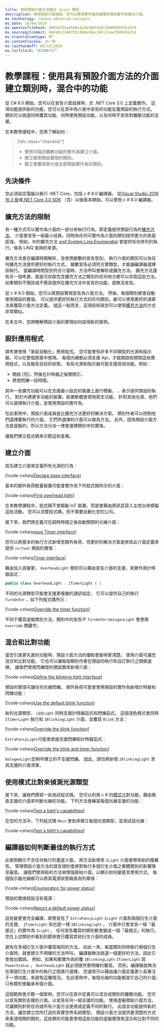 ```yaml
---
title: 使用預設介面方法建立 mixin 類型
description: 使用預設介面成員，您可以使用實作者的選擇性預設實作為擴充介面。
ms.technology: csharp-advanced-concepts
ms.date: 10/04/2019
ms.openlocfilehash: 0095d76eadfe0c6a1b30bf8a0c5000509f5e1bf9
ms.sourcegitcommit: 046a9c22487551360e20ec39fc21eef99820a254
ms.translationtype: MT
ms.contentlocale: zh-TW
ms.lasthandoff: 05/14/2020
ms.locfileid: "83396717"
---
```

# <a name="tutorial-mix-functionality-in-when-creating-classes-using-interfaces-with-default-interface-methods"></a>教學課程：使用具有預設介面方法的介面建立類別時，混合中的功能

從 C# 8.0 開始，您可以在宣告介面成員時，於 .NET Core 3.0 上定義實作。 這項功能提供新的功能，您可以在其中為介面中宣告的功能定義預設的執行方式。 類別可以挑選何時覆寫功能、何時使用預設功能，以及何時不宣告對離散功能的支援。

在本教學課程中，您將了解如何：

> [!div class="checklist"]
>
> * 使用可描述離散功能的實作為建立介面。
> * 建立使用預設實現的類別。
> * 建立會覆寫部分或全部預設實作為的類別。

## <a name="prerequisites"></a>先決條件

您必須設定電腦以執行 .NET Core，包括 c # 8.0 編譯器。 從[Visual Studio 2019 16.3 版](https://visualstudio.microsoft.com/downloads/?utm_medium=microsoft&utm_source=docs.microsoft.com&utm_campaign=inline+link&utm_content=download+vs2019)或[.NET Core 3.0 SDK](https://dotnet.microsoft.com/download/dotnet-core) （含）以後版本開始，可以使用 c # 8.0 編譯器。

## <a name="limitations-of-extension-methods"></a>擴充方法的限制

有一種方式可以實作為介面的一部分來執行行為，即定義提供預設行為的[擴充方法](../programming-guide/classes-and-structs/extension-methods.md)。 介面會宣告一組最小成員，同時為任何可實作為介面的類別提供更大的表面區域。 例如，中的擴充方法 <xref:System.Linq.Enumerable> 會提供任何序列的執行，做為 LINQ 查詢的來源。

擴充方法會在編譯時期解析，並使用變數的宣告型別。 執行介面的類別可以為任何擴充方法提供更好的執行方式。 變數宣告必須符合實類型，才能讓編譯器選擇該執行。 當編譯時間型別符合介面時，方法呼叫會解析成擴充方法。 擴充方法還有另一個考慮，就是可存取包含擴充方法之類別的任何地方都可以存取這些方法。 如果類別不應該或不應該提供在擴充方法中宣告的功能，就無法宣告。

從 c # 8.0 開始，您可以將預設實現宣告為介面方法。 然後，每個類別都會自動使用預設的實值。 可以提供更好的執行方式的任何類別，都可以使用更好的演算法來覆寫介面方法定義。 就這一點而言，這項技術與您可以使用[擴充方法](../programming-guide/classes-and-structs/extension-methods.md)的方式非常類似。

在本文中，您將瞭解預設介面的實現如何啟用新的案例。

## <a name="design-the-application"></a>設計應用程式

請考慮使用「家庭自動化」應用程式。 您可能會有許多不同類型的光源和指示器，可以在整個房屋中使用。 每個光線都必須支援 Api，才能開啟和關閉這些應用程式，以及報告目前的狀態。 有些光源和指示器可能支援其他功能，例如：

- 開啟 [亮]，然後在計時器之後關閉它。
- 將燈閃爍一段時間。

其中一些擴充功能可以在支援最小設定的裝置上進行模擬。 ，表示提供預設的執行。 對於內建更多功能的裝置，裝置軟體會使用原生功能。 針對其他光源，他們可以選擇執行介面，並使用預設的實作為。

在此案例中，預設介面成員是比擴充方法更好的解決方案。 類別作者可以控制他們選擇要執行的介面。 它們所選擇的介面可以做為方法。 此外，因為預設介面方法是虛擬的，所以方法分派一律會選擇類別中的實值。

讓我們建立程式碼來示範這些差異。

## <a name="create-interfaces"></a>建立介面

首先建立介面來定義所有光源的行為：

[!code-csharp[Declare base interface](./snippets/mixins-with-default-interface-methods/UnusedExampleCode.cs?name=SnippetILightInterfaceV1)]

基本的額外負荷輕量裝置可能會實作為下列程式碼所示的介面：

[!code-csharp[First overhead light](./snippets/mixins-with-default-interface-methods/UnusedExampleCode.cs?name=SnippetOverheadLightV1)]

在本教學課程中，程式碼不會驅動 IoT 裝置，而是會藉由將訊息寫入主控台來模擬這些活動。 您可以流覽程式碼，而不需要自動化您的公司。

接下來，我們將定義可在超時時間之後自動關閉的光線介面：

[!code-csharp[pure Timer interface](./snippets/mixins-with-default-interface-methods/UnusedExampleCode.cs?name=SnippetPureTimerInterface)]

您可以將基本的執行方式新增至額外負荷，但更好的解決方案是修改此介面定義來提供 `virtual` 預設的實值：

[!code-csharp[Timer interface](./snippets/mixins-with-default-interface-methods/ITimerLight.cs?name=SnippetTimerLightFinal)]

藉由加入該變更， `OverheadLight` 類別可以藉由宣告介面的支援，來實作用計時器函式：

```csharp
public class OverheadLight : ITimerLight { }
```

不同的光源類型可能會支援更複雜的通訊協定。 它可以提供自己的執行 `TurnOnFor` ，如下列程式碼所示：

[!code-csharp[Override the timer function](./snippets/mixins-with-default-interface-methods/HalogenLight.cs?name=SnippetHalogenLight)]

不同于覆寫虛擬類別方法，類別中的宣告不 `TurnOnFor` `HalogenLight` 會使用 `override` 關鍵字。

## <a name="mix-and-match-capabilities"></a>混合和比對功能

當您引進更先進的功能時，預設介面方法的優點會變得更清楚。 使用介面可讓您混合和比對功能。 它也可以讓每個類別作者在預設的執行和自訂執行之間做選擇。 讓我們使用閃爍燈的預設實來新增介面：

[!code-csharp[Define the blinking light interface](./snippets/mixins-with-default-interface-methods/IBlinkingLight.cs?name=SnippetBlinkingLight)]

預設的實值可讓任何光線閃爍。 額外負荷可能會使用預設的實作為新增計時器和閃爍功能：

[!code-csharp[Use the default blink function](./snippets/mixins-with-default-interface-methods/OverheadLight.cs?name=SnippetOverheadLight)]

新的光源類型， `LEDLight` 同時支援計時器函式和閃爍函式。 這個淺色樣式會同時 `ITimerLight` 執行和 `IBlinkingLight` 介面，並覆寫 `Blink` 方法：

[!code-csharp[Override the blink function](./snippets/mixins-with-default-interface-methods/LEDLight.cs?name=SnippetLEDLight)]

`ExtraFancyLight`可能會直接支援閃爍和計時器函式：

[!code-csharp[Override the blink and timer function](./snippets/mixins-with-default-interface-methods/ExtraFancyLight.cs?name=SnippetExtraFancyLight)]

`HalogenLight`您稍早建立的不支援閃爍。 因此，請勿將新增 `IBlinkingLight` 至其支援的介面清單。

## <a name="detect-the-light-types-using-pattern-matching"></a>使用模式比對來偵測光源類型

接下來，讓我們撰寫一些測試程式碼。 您可以利用 c # 的[模式](../pattern-matching.md)比對功能，藉由檢查支援的介面來判斷光線的功能。  下列方法會練習每個光線支援的功能：

[!code-csharp[Test a light's capabilities](./snippets/mixins-with-default-interface-methods/Program.cs?name=SnippetTestLightFunctions)]

在您的方法中，下列程式碼 `Main` 會依序建立每個光源類型，並測試該光線：

[!code-csharp[Test a light's capabilities](./snippets/mixins-with-default-interface-methods/Program.cs?name=SnippetMainMethod)]

## <a name="how-the-compiler-determines-best-implementation"></a>編譯器如何判斷最佳的執行方式

此案例顯示不含任何執行的基底介面。 將方法新增至 `ILight` 介面會帶來新的複雜性。 管理預設介面方法的語言規則會將對執行多個衍生介面之實體類別的影響降至最低。 讓我們使用新的方法來增強原始介面，以顯示如何變更其使用方式。 每個指示器光線都可以將其電源狀態報表為列舉值：

[!code-csharp[Enumeration for power status](./snippets/mixins-with-default-interface-methods/ILight.cs?name=SnippetPowerStatus)]

預設的實值假設沒有電源：

[!code-csharp[Report a default power status](./snippets/mixins-with-default-interface-methods/ILight.cs?name=SnippetILightInterface)]

這些變更會完全編譯，即使宣告了 `ExtraFancyLight` `ILight` 介面和兩個衍生介面的支援， `ITimerLight` 和也是一樣 `IBlinkingLight` 。 介面中只會宣告一個「最接近」的實作為 `ILight` 。 任何宣告覆寫的類別都會變成一個「最接近」的執行。 您在上述類別中看到的範例會已覆寫其他衍生介面的成員。

避免在多個衍生介面中覆寫相同的方法。 如此一來，每當類別同時執行兩個衍生介面時，就會建立不明確的方法呼叫。 編譯器無法挑選一個更好的方法，因此它會發出錯誤。 例如，如果和都實作為的覆 `IBlinkingLight` `ITimerLight` 寫 `PowerStatus` ， `OverheadLight` 就必須提供更明確的覆寫。 否則，編譯器就無法在兩個衍生介面中的執行之間進行選擇。 您通常可以藉由讓介面定義更小且專注于一項功能，來避免這種情況。 在此案例中，每個光線的功能都是它自己的介面;只有類別會繼承多個介面。

這個範例會示範一個案例，您可以在其中定義可以混合成類別的離散功能。 您可以宣告類別支援的介面，以宣告任何一組支援的功能。 使用虛擬預設介面方法，可讓類別針對任何或所有介面方法使用或定義不同的執行。 此語言功能提供新的方法，讓您建立您所打造的真實世界系統模型。 預設介面方法提供更清楚的方式來表達相關的類別，這些類別可能會使用這些功能的虛擬實現來混合和比對不同的功能。
